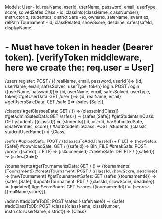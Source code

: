 Models:
User - id, realName, userId, userName, password, email, userType, score, solvedSafes
Class - id, classInfo{className, classNumber}, instructorId, studentIds, district
Safe - id, ownerId, safeName, isVerified, relPath
Tournament - id, classRelated, showScore, deadline, safes{safeId, displayName}

# - Must have token in header (Bearer token). [verifyToken middleware, here we create the: req.user = User]

/users
register: POST / ({ realName, email, password, userId })=> {id, userName, email, safesSolved, userType, token}
login: POST /login ({userName, password})=> {id, userName, email, safesSolved, userType, token}
#getUserData: GET /user ()=> {id, realName, email}
#getUsersSafeData: GET /safe ()=> {safes:[Safe]}

/classes
#getClassesData: GET / () => {classesIn:[Class]}
#getAdminSafesData: GET /safes () => {safes:[Safe]}
#getStudentsInClass: GET /students ({classId}) => {students:[{id, userId, hasSubmitedSafe, isSafeVerified, score}]}
#addStudentToClass: POST /students ({classId, studentUserName}) => {Class}

/safes
#uploadSafe: POST / ({classesToAdd:[classId]} + FILE) => {newSafes:[Safe]}
#downloadSafe: GET / ({safeId} => BIN_FILE
#breakSafe: POST /break ({safeId} + FILE) => {isSucceeded}
#deleteSafe: DELETE / ({safeId}) => {safes:[Safe]}

/tournaments
#getTournamentsData: GET / () => {tournaments:[Tournament]}
#createTournament: POST / ({classId, showScore, deadline}) => {newTournament}
#getTournamentSafes: GET /safes ({tournamentId}) => {safes:[Safe]}
#updateTournament: PUT / ({classId, showScore, deadline}) => {updated}
#getScoreBoard: GET /scores ({tournamentId}) => {scores:[{realName,score}]}

/admin
#addSafeToDB: POST /safes ({safeName}) => {Safe}
#addClassToDB: POST /class ({className, classNumber, instructorUserName, district}) => {Class}
